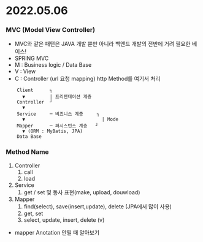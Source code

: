 # 2022.05.06

### MVC (Model View Controller)
- MVC와 같은 패턴은 JAVA 개발 뿐만 아니라 백앤드 개발의 전반에 거려 필요한 베이스!
- SPRING MVC
- M : Business logic / Data Base
- V : View
- C : Controller (url 요청 mapping) http Method를 여기서 처리
```
    Client      ┐
      ▼         | 프리젠테이션 계층
    Controller  ┘
      ▼          
    Service     ─ 비즈니스 계층     ┐
      ▼                            | Mode
    Mapper      ─ 퍼시스턴스 계층   ┘
      ▼ (ORM : MyBatis, JPA)         
    Data Base
```

### Method Name
1. Controller
    1. call
    2. load
2. Service
    1. get / set 및 동사 표현(make, upload, douwload)
3. Mapper
    1. find(select), save(insert,update), delete (JPA에서 많이 사용)
    2. get, set
    3. select, update, insert, delete (v)





- mapper Anotation 안될 때 알아보기
